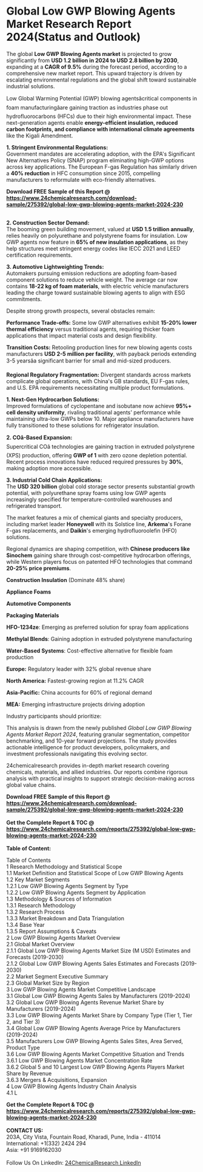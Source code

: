 <h1>Global Low GWP Blowing Agents Market Research Report 2024(Status and Outlook)</h1><p>The global <strong>Low GWP Blowing Agents market</strong> is projected to grow significantly from <strong>USD 1.2 billion in 2024 to USD 2.8 billion by 2030</strong>, expanding at a <strong>CAGR of 9.5%</strong> during the forecast period, according to a comprehensive new market report. This upward trajectory is driven by escalating environmental regulations and the global shift toward sustainable industrial solutions.</p><p>Low Global Warming Potential (GWP) blowing agentsâcritical components in foam manufacturingâare gaining traction as industries phase out hydrofluorocarbons (HFCs) due to their high environmental impact. These next-generation agents enable <strong>energy-efficient insulation, reduced carbon footprints, and compliance with international climate agreements</strong> like the Kigali Amendment.</p><p><strong>1. Stringent Environmental Regulations:</strong><br>
Government mandates are accelerating adoption, with the EPA's Significant New Alternatives Policy (SNAP) program eliminating high-GWP options across key applications. The European F-gas Regulation has similarly driven a <strong>40% reduction</strong> in HFC consumption since 2015, compelling manufacturers to reformulate with eco-friendly alternatives.</p><div><b>Download FREE Sample of this Report @ 
            <a href="https://www.24chemicalresearch.com/download-sample/275392/global-low-gwp-blowing-agents-market-2024-230">
            https://www.24chemicalresearch.com/download-sample/275392/global-low-gwp-blowing-agents-market-2024-230</a></b></div><br><p><strong>2. Construction Sector Demand:</strong><br>
The booming green building movement, valued at <strong>USD 1.5 trillion annually</strong>, relies heavily on polyurethane and polystyrene foams for insulation. Low GWP agents now feature in <strong>65% of new insulation applications</strong>, as they help structures meet stringent energy codes like IECC 2021 and LEED certification requirements.</p><p><strong>3. Automotive Lightweighting Trends:</strong><br>
Automakers pursuing emission reductions are adopting foam-based component solutions to reduce vehicle weight. The average car now contains <strong>18-22 kg of foam materials</strong>, with electric vehicle manufacturers leading the charge toward sustainable blowing agents to align with ESG commitments.</p><p>Despite strong growth prospects, several obstacles remain:</p><p><strong>Performance Trade-offs:</strong> Some low GWP alternatives exhibit <strong>15-20% lower thermal efficiency</strong> versus traditional agents, requiring thicker foam applications that impact material costs and design flexibility.</p><p><strong>Transition Costs:</strong> Retooling production lines for new blowing agents costs manufacturers <strong>USD 2-5 million per facility</strong>, with payback periods extending 3-5 yearsâa significant barrier for small and mid-sized producers.</p><p><strong>Regional Regulatory Fragmentation:</strong> Divergent standards across markets complicate global operations, with China's GB standards, EU F-gas rules, and U.S. EPA requirements necessitating multiple product formulations.</p><p><strong>1. Next-Gen Hydrocarbon Solutions:</strong><br>
Improved formulations of cyclopentane and isobutane now achieve <strong>95%+ cell density uniformity</strong>, rivaling traditional agents' performance while maintaining ultra-low GWPs below 10. Major appliance manufacturers have fully transitioned to these solutions for refrigerator insulation.</p><p><strong>2. COâ-Based Expansion:</strong><br>
Supercritical COâ technologies are gaining traction in extruded polystyrene (XPS) production, offering <strong>GWP of 1</strong> with zero ozone depletion potential. Recent process innovations have reduced required pressures by <strong>30%</strong>, making adoption more accessible.</p><p><strong>3. Industrial Cold Chain Applications:</strong><br>
The <strong>USD 320 billion</strong> global cold storage sector presents substantial growth potential, with polyurethane spray foams using low GWP agents increasingly specified for temperature-controlled warehouses and refrigerated transport.</p><p>The market features a mix of chemical giants and specialty producers, including market leader <strong>Honeywell</strong> with its Solstice line, <strong>Arkema</strong>'s Forane F-gas replacements, and <strong>Daikin</strong>'s emerging hydrofluoroolefin (HFO) solutions.</p><p>Regional dynamics are shaping competition, with <strong>Chinese producers like Sinochem</strong> gaining share through cost-competitive hydrocarbon offerings, while Western players focus on patented HFO technologies that command <strong>20-25% price premiums</strong>.</p><p><strong>Construction Insulation</strong> (Dominate 48% share)</p><p><strong>Appliance Foams</strong></p><p><strong>Automotive Components</strong></p><p><strong>Packaging Materials</strong></p><p><strong>HFO-1234ze</strong>: Emerging as preferred solution for spray foam applications</p><p><strong>Methylal Blends</strong>: Gaining adoption in extruded polystyrene manufacturing</p><p><strong>Water-Based Systems</strong>: Cost-effective alternative for flexible foam production</p><p><strong>Europe:</strong> Regulatory leader with 32% global revenue share</p><p><strong>North America:</strong> Fastest-growing region at 11.2% CAGR</p><p><strong>Asia-Pacific:</strong> China accounts for 60% of regional demand</p><p><strong>MEA:</strong> Emerging infrastructure projects driving adoption</p><p>Industry participants should prioritize:</p><p>This analysis is drawn from the newly published <em>Global Low GWP Blowing Agents Market Report 2024</em>, featuring granular segmentation, competitor benchmarking, and 10-year forward projections. The study provides actionable intelligence for product developers, policymakers, and investment professionals navigating this evolving sector.</p><p>24chemicalresearch provides in-depth market research covering chemicals, materials, and allied industries. Our reports combine rigorous analysis with practical insights to support strategic decision-making across global value chains.</p><div><b>Download FREE Sample of this Report @ 
            <a href="https://www.24chemicalresearch.com/download-sample/275392/global-low-gwp-blowing-agents-market-2024-230">
            https://www.24chemicalresearch.com/download-sample/275392/global-low-gwp-blowing-agents-market-2024-230</a></b></div><br><div><b>Get the Complete Report & TOC @ 
            <a href="https://www.24chemicalresearch.com/reports/275392/global-low-gwp-blowing-agents-market-2024-230">
            https://www.24chemicalresearch.com/reports/275392/global-low-gwp-blowing-agents-market-2024-230</a></b></div><br>
            <b>Table of Content:</b><p>Table of Contents<br />
1 Research Methodology and Statistical Scope<br />
1.1 Market Definition and Statistical Scope of Low GWP Blowing Agents<br />
1.2 Key Market Segments<br />
1.2.1 Low GWP Blowing Agents Segment by Type<br />
1.2.2 Low GWP Blowing Agents Segment by Application<br />
1.3 Methodology & Sources of Information<br />
1.3.1 Research Methodology<br />
1.3.2 Research Process<br />
1.3.3 Market Breakdown and Data Triangulation<br />
1.3.4 Base Year<br />
1.3.5 Report Assumptions & Caveats<br />
2 Low GWP Blowing Agents Market Overview<br />
2.1 Global Market Overview<br />
2.1.1 Global Low GWP Blowing Agents Market Size (M USD) Estimates and Forecasts (2019-2030)<br />
2.1.2 Global Low GWP Blowing Agents Sales Estimates and Forecasts (2019-2030)<br />
2.2 Market Segment Executive Summary<br />
2.3 Global Market Size by Region<br />
3 Low GWP Blowing Agents Market Competitive Landscape<br />
3.1 Global Low GWP Blowing Agents Sales by Manufacturers (2019-2024)<br />
3.2 Global Low GWP Blowing Agents Revenue Market Share by Manufacturers (2019-2024)<br />
3.3 Low GWP Blowing Agents Market Share by Company Type (Tier 1, Tier 2, and Tier 3)<br />
3.4 Global Low GWP Blowing Agents Average Price by Manufacturers (2019-2024)<br />
3.5 Manufacturers Low GWP Blowing Agents Sales Sites, Area Served, Product Type<br />
3.6 Low GWP Blowing Agents Market Competitive Situation and Trends<br />
3.6.1 Low GWP Blowing Agents Market Concentration Rate<br />
3.6.2 Global 5 and 10 Largest Low GWP Blowing Agents Players Market Share by Revenue<br />
3.6.3 Mergers & Acquisitions, Expansion<br />
4 Low GWP Blowing Agents Industry Chain Analysis<br />
4.1 L</p><div><b>Get the Complete Report & TOC @ 
            <a href="https://www.24chemicalresearch.com/reports/275392/global-low-gwp-blowing-agents-market-2024-230">
            https://www.24chemicalresearch.com/reports/275392/global-low-gwp-blowing-agents-market-2024-230</a></b></div><br><b>CONTACT US:</b><br>
            203A, City Vista, Fountain Road, Kharadi, Pune, India - 411014<br>
            International: +1(332) 2424 294<br>
            Asia: +91 9169162030 <br><br>
            Follow Us On LinkedIn: <a href="https://www.linkedin.com/company/24chemicalresearch/">24ChemicalResearch LinkedIn</a>